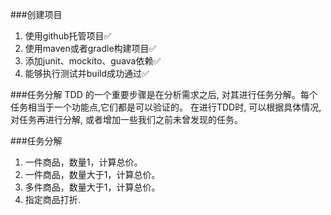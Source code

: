###创建项目
1. 使用github托管项目:white_check_mark:
2. 使用maven或者gradle构建项目:white_check_mark:
3. 添加junit、mockito、guava依赖:white_check_mark:
4. 能够执行测试并build成功通过:white_check_mark:

###任务分解
TDD 的一个重要步骤是在分析需求之后, 对其进行任务分解。每个任务相当于一个功能点,它们都是可以验证的。
在进行TDD时, 可以根据具体情况, 对任务再进行分解, 或者增加一些我们之前未曾发现的任务。

###任务分解
1. 一件商品，数量1，计算总价。
2. 一件商品，数量大于1，计算总价。
3. 多件商品，数量大于1，计算总价。
4. 指定商品打折.